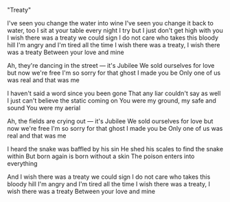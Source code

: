"Treaty"

I've seen you change the water into wine
I've seen you change it back to water, too
I sit at your table every night
I try but I just don't get high with you
I wish there was a treaty we could sign
I do not care who takes this bloody hill
I'm angry and I'm tired all the time
I wish there was a treaty, I wish there was a treaty
Between your love and mine

Ah, they're dancing in the street — it's Jubilee
We sold ourselves for love but now we're free
I'm so sorry for that ghost I made you be
Only one of us was real and that was me

I haven't said a word since you been gone
That any liar couldn't say as well
I just can't believe the static coming on
You were my ground, my safe and sound
You were my aerial

Ah, the fields are crying out — it's Jubilee
We sold ourselves for love but now we're free
I'm so sorry for that ghost I made you be
Only one of us was real and that was me

I heard the snake was baffled by his sin
He shed his scales to find the snake within
But born again is born without a skin
The poison enters into everything

And I wish there was a treaty we could sign
I do not care who takes this bloody hill
I'm angry and I'm tired all the time
I wish there was a treaty, I wish there was a treaty
Between your love and mine
